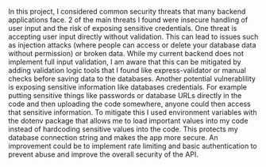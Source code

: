 In this project, I considered common security threats that many backend applications face. 2 of the main threats I found were insecure handling of user input and the risk of exposing sensitive credentials. One threat is accepting user input directly without validation. This can lead to issues such as injection attacks (where people can access or delete your database data without permission) or broken data. While my current backend does not implement full input validation, I am aware that this can be mitigated by adding validation logic tools that I found like express-validator or manual checks before saving data to the databases.
Another potential vulnerablility is exposing sensitive information like databases credentials. For example putting sensitive things like passwords or database URLs directly in the code and then uploading the code somewhere, anyone could then access that sensitive information. To mitigate this I used environment variables with the dotenv package that allows me to load important values into my code instead of hardcoding sensitive values into the code. This protects my database connection string and makes the app more secure.
An improvement could be to implement rate limiting and basic authentication to prevent abuse and improve the overall security of the API.
